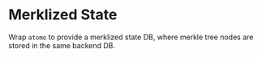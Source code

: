 # Merklized State

Wrap `atomo` to provide a merklized state DB, where merkle tree nodes are stored in the same backend DB.
